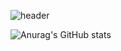 ![header](https://capsule-render.vercel.app/api?type=wave&color=auto&height=300&section=header&text=MINJU-KIMmm&fontSize=90)

<!--
**MINJU-KIMmm/MINJU-KIMmm** is a ✨ _special_ ✨ repository because its `README.md` (this file) appears on your GitHub profile.

Here are some ideas to get you started:

- 🔭 I’m currently working on ...
- 🌱 I’m currently learning ...
- 👯 I’m looking to collaborate on ...
- 🤔 I’m looking for help with ...
- 💬 Ask me about ...
- 📫 How to reach me: ...
- 😄 Pronouns: ...
- ⚡ Fun fact: ...
-->

![Anurag's GitHub stats](https://github-readme-stats.vercel.app/api?username=MINJU-KIMmm&show_icons=true&theme=radical)
